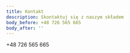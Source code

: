 ```yaml
---
title: Kontakt
description: Skontaktuj się z naszym składem
body_before: +48 726 565 665
body_after: ''
---
```

+48 726 565 665
